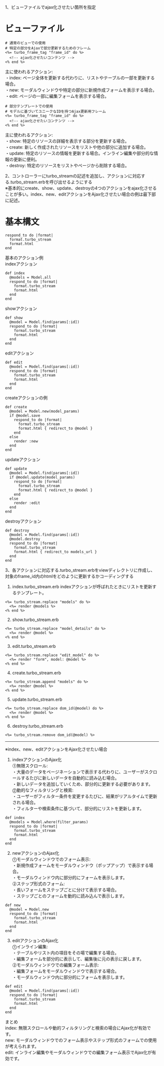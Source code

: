 1、ビューファイルでajax化させたい箇所を指定
# ビューファイル
```
# 通常のビューでの使用
# 特定の部分をAjaxで部分更新するためのフレーム
<%= turbo_frame_tag "frame_id" do %>
  <!-- ajax化させたいコンテンツ -->
<% end %>
```
主に使われるアクション:  
・index: ページ全体を更新する代わりに、リストやテーブルの一部を更新する場合。  
・new: モーダルウィンドウや特定の部分に新規作成フォームを表示する場合。  
・edit: ページの一部に編集フォームを表示する場合。  
```
# 部分テンプレートでの使用
# モデルに基づいてユニークなIDを持つAjax更新用フレーム
<%= turbo_frame_tag "frame_id" do %>
  <!-- ajax化させたいコンテンツ -->
<% end %>
```
主に使われるアクション:  
・show: 特定のリソースの詳細を表示する部分を更新する場合。  
・create: 新しく作成されたリソースをリストや他の部分に追加する場合。  
・update: 特定のリソースの情報を更新する場合。インライン編集や部分的な情報の更新に便利。  
・destroy: 特定のリソースをリストやページから削除する場合。  

2、コントローラーにturbo_streamの記述を追加し、アクションに対応する.turbo_stream.erbを呼び出せるようにする  
※基本的にcreate、show、update、destroyの4つのアクションをajax化させることが多い。index、new、editアクションをAjax化させたい場合の例は最下部に記述。
# 基本構文
```
respond_to do |format|
  format.turbo_stream
  format.html
end
```
基本のアクション例  
indexアクション
```
def index
  @models = Model.all
  respond_to do |format|
    format.turbo_stream
    format.html
  end
end
```
showアクション
```
def show
  @model = Model.find(params[:id])
  respond_to do |format|
    format.turbo_stream
    format.html
  end
end
```
editアクション
```
def edit
  @model = Model.find(params[:id])
  respond_to do |format|
    format.turbo_stream
    format.html
  end
end
```
createアクションの例
```
def create
  @model = Model.new(model_params)
  if @model.save
    respond_to do |format|
      format.turbo_stream
      format.html { redirect_to @model }
    end
  else
    render :new
  end
end
```
updateアクション
```
def update
  @model = Model.find(params[:id])
  if @model.update(model_params)
    respond_to do |format|
      format.turbo_stream
      format.html { redirect_to @model }
    end
  else
    render :edit
  end
end
```
destroyアクション
```
def destroy
  @model = Model.find(params[:id])
  @model.destroy
  respond_to do |format|
    format.turbo_stream
    format.html { redirect_to models_url }
  end
end
```
3、各アクションに対応する.turbo_stream.erbをviewディレクトリに作成し、対象のframe_id内のhtmlをどのように更新するかコーディングする
1. index.turbo_stream.erb
indexアクションが呼ばれたときにリストを更新するテンプレート。
```
<%= turbo_stream.replace "models" do %>
  <%= render @models %>
<% end %>
```
2. show.turbo_stream.erb
```
<%= turbo_stream.replace "model_details" do %>
  <%= render @model %>
<% end %>
```
3. edit.turbo_stream.erb
```
<%= turbo_stream.replace "edit_model" do %>
  <%= render "form", model: @model %>
<% end %>
```
4. create.turbo_stream.erb
```
<%= turbo_stream.append "models" do %>
  <%= render @model %>
<% end %>
```
5. update.turbo_stream.erb
```
<%= turbo_stream.replace dom_id(@model) do %>
  <%= render @model %>
<% end %>
```
6. destroy.turbo_stream.erb
```
<%= turbo_stream.remove dom_id(@model) %>
```
___
※index、new、editアクションをAjax化させたい場合  
1. indexアクションのAjax化  
⓵無限スクロール:  
・大量のデータをページネーションで表示する代わりに、ユーザーがスクロールするたびに新しいデータを自動的に読み込む場合。  
・新しいデータを追加していくため、部分的に更新する必要があります。  
⓶動的なフィルタリングと検索:  
・ユーザーがフィルター条件を変更するたびに、結果がリアルタイムで更新される場合。  
・フィルターや検索条件に基づいて、部分的にリストを更新します。  
```
def index
  @models = Model.where(filter_params)
  respond_to do |format|
    format.turbo_stream
    format.html
  end
end
```
2. newアクションのAjax化  
⓵モーダルウィンドウでのフォーム表示:  
・新規作成フォームをモーダルウィンドウ（ポップアップ）で表示する場合。  
・モーダルウィンドウ内に部分的にフォームを表示します。  
⓶ステップ形式のフォーム:  
・長いフォームをステップごとに分けて表示する場合。  
・ステップごとのフォームを動的に読み込んで表示します。  
```
def new
  @model = Model.new
  respond_to do |format|
    format.turbo_stream
    format.html
  end
end
```
3. editアクションのAjax化  
⓵インライン編集:  
・テーブルやリスト内の項目をその場で編集する場合。  
・編集フォームを部分的に表示して、編集後に元の表示に戻します。  
⓶モーダルウィンドウでの編集フォーム表示:  
・編集フォームをモーダルウィンドウで表示する場合。  
・モーダルウィンドウ内に部分的にフォームを表示します。  
```
def edit
  @model = Model.find(params[:id])
  respond_to do |format|
    format.turbo_stream
    format.html
  end
end
```
まとめ  
index: 無限スクロールや動的フィルタリングと検索の場合にAjax化が有効です。  
new: モーダルウィンドウでのフォーム表示やステップ形式のフォームでの使用が考えられます。  
edit: インライン編集やモーダルウィンドウでの編集フォーム表示でAjax化が有効です。  
